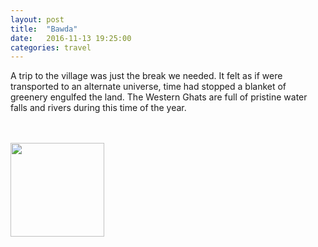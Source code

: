 ```yaml
---
layout: post
title:  "Bawda"
date:   2016-11-13 19:25:00
categories: travel
---
```

A trip to the village was just the break we needed. It felt as if were transported to an alternate universe, time had stopped a blanket of greenery engulfed the land. The Western Ghats are full of pristine water falls and rivers during this time of the year.

<br><br>
<img class="myImg" src="{{site.baseurl}}/assets/IMG_.jpg" alt=" " width="150" height="150">
<br>

<div id='map' style='width: 725px; height: 400px;'></div>

<script>
var mymap = L.map('map').setView([16.5627878, 73.8017372], 8);

L.tileLayer('https://api.tiles.mapbox.com/v4/{id}/{z}/{x}/{y}.png?access_token={accessToken}', {
    attribution: 'Map data &copy; <a href="http://openstreetmap.org">OpenStreetMap</a> contributors, <a href="http://creativecommons.org/licenses/by-sa/2.0/">CC-BY-SA</a>, Imagery © <a href="http://mapbox.com">Mapbox</a>',
    maxZoom: 18,
    id: 'mapbox.outdoors',
    accessToken: 'pk.eyJ1IjoiemFwYXRhIiwiYSI6ImNpejQ2NmZrbzA0a3MzM280Zm40MjNlamcifQ.F1fnWKHio8oHmzw59V6qgw'
}).addTo(mymap);

var marker = L.marker([16.5627878, 73.8017372]).addTo(mymap);
marker.bindPopup("Bhui Bawda");
</script>
